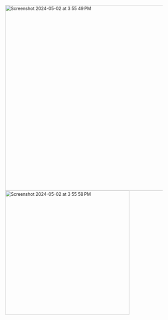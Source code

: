 <img width="595" alt="Screenshot 2024-05-02 at 3 55 49 PM" src="https://github.com/Sharumathan/Mobile_Game/assets/163159851/e24812ac-b223-4327-a400-3105a893fa87">
<img width="397" alt="Screenshot 2024-05-02 at 3 55 58 PM" src="https://github.com/Sharumathan/Mobile_Game/assets/163159851/92d79b49-5296-4914-8a02-cea350acb975">
